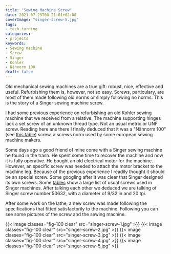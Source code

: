 ```yaml
---
title: "Sewing Machine Screw"
date: 2021-07-25T00:21:01+02:00
coverImage: "singer-screw-5.jpg"
tags:
- tech.turning
categories:
- projects
keywords:
- Sewing machine
- Screw
- Singer
- Kohler
- Nähnorm 100
draft: false
---
```


Old mechanical sewing machines are a true gift: robust, nice,
effective and useful. Refurbishing them is, however, not so
easy. Screws, particulary, are most of them made following old norms
or simply following no norms. This is the story of a Singer sewing
machine screw.

<!--more-->

I had some previous experience on refurbishing an old Kohler sewing
machine that we received from a relative. The machine supporting
hinges lack a set screw of an unknown thread type. Not an usual metric
or UNF screw. Reading here ans there I finally deduced that it was a
"Nähnorm 100" (see [this
table](https://www.gewinde-normen.de/en/sewing-machine-thread.html
"Nähnorm 100 screws table")) screw, a screws norm used by some
european sewing machine makers.

Some days ago a good friend of mine come with a Singer sewing machine
he found in the trash. He spent some time to recover the machine and
now it is fully operative. He bought an old electrical motor for the
machine. However, an specific screw was needed to attach the motor
bracket to the machine leg. Because of the previous experience I
readily thought it should be an special screw. Some googling after it
was clear that Singer designed its own screws. Some
[tables](https://www.singersewinginfo.co.uk/screw_threads "Singer
screws table") show a large list of usual screws used in Singer
machines. After talking each other we deduced we are talking of Singer
screw number 50632, with a diameter of 9/32 in and 20 tpi.

After some work on the lathe, a new screw was made following the
specifications that fitted satisfactorily to the machine. Following
you can see some pictures of the screw and the sewing machine.

{{< image classes="fig-100 clear"  src="singer-screw-1.jpg" >}}
{{< image classes="fig-100 clear"  src="singer-screw-2.jpg" >}}
{{< image classes="fig-100 clear"  src="singer-screw-3.jpg" >}}
{{< image classes="fig-100 clear"  src="singer-screw-4.jpg" >}}
{{< image classes="fig-100 clear"  src="singer-screw-5.jpg" >}}
